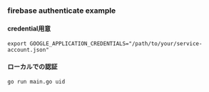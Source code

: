 ### firebase authenticate example

#### credential用意
```shell
export GOOGLE_APPLICATION_CREDENTIALS="/path/to/your/service-account.json"
```

#### ローカルでの認証
```shell
go run main.go uid
```
